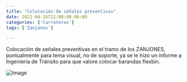```yaml
---
title: "Colocación de señales preventivas"
date: 2021-04-16T22:00:00-06:00
categories: ['Carreteras']
tags: ['Zanjones']

---
```

Colocación de señales preventivas en el tramo de los ZANJONES, puntualmente para tema visual, no de soporte, ya se le hizo un informe a Ingeniería de Tránsito para que valore colocar barandas flexbin.

![Image](featuredImage.jpg)